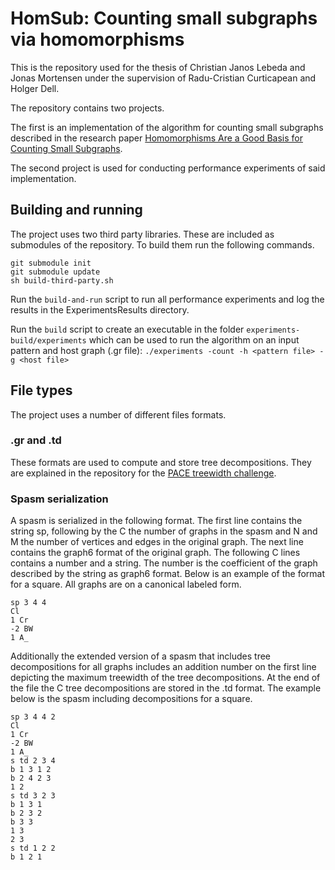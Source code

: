 # HomSub: Counting small subgraphs via homomorphisms

This is the repository used for the thesis of Christian Janos Lebeda and Jonas Mortensen under the supervision of Radu-Cristian Curticapean and Holger Dell.

The repository contains two projects.

The first is an implementation of the algorithm for counting small subgraphs described in the research paper [Homomorphisms Are a Good Basis for Counting Small Subgraphs](https://arxiv.org/abs/1705.01595).

The second project is used for conducting performance experiments of said implementation.

## Building and running

The project uses two third party libraries. These are included as submodules of the repository. To build them run the following commands.

```shell
git submodule init
git submodule update
sh build-third-party.sh
```
Run the `build-and-run` script to run all performance experiments and log the results in the ExperimentsResults directory.

Run the `build` script to create an executable in the folder `experiments-build/experiments` which can be used to run the algorithm on an input pattern and host graph (.gr file): `./experiments -count -h <pattern file> -g <host file>`

## File types

The project uses a number of different files formats.  

### .gr and .td  

These formats are used to compute and store tree decompositions. They are explained in the repository for the [PACE treewidth challenge](https://github.com/PACE-challenge/Treewidth).  

### Spasm serialization

A spasm is serialized in the following format. The first line contains the string sp, following by the C the number of graphs in the spasm and N and M the number of vertices and edges in the original graph. The next line contains the graph6 format of the original graph. The following C lines contains a number and a string. The number is the coefficient of the graph described by the string as graph6 format. Below is an example of the format for a square. All graphs are on a canonical labeled form.  

```text
sp 3 4 4
Cl
1 Cr
-2 BW
1 A_
```

Additionally the extended version of a spasm that includes tree decompositions for all graphs includes an addition number on the first line depicting the maximum treewidth of the tree decompositions. At the end of the file the C tree decompositions are stored in the .td format. The example below is the spasm including decompositions for a square.  

```text
sp 3 4 4 2
Cl
1 Cr
-2 BW
1 A_
s td 2 3 4
b 1 3 1 2
b 2 4 2 3
1 2
s td 3 2 3
b 1 3 1
b 2 3 2
b 3 3
1 3
2 3
s td 1 2 2
b 1 2 1
```
